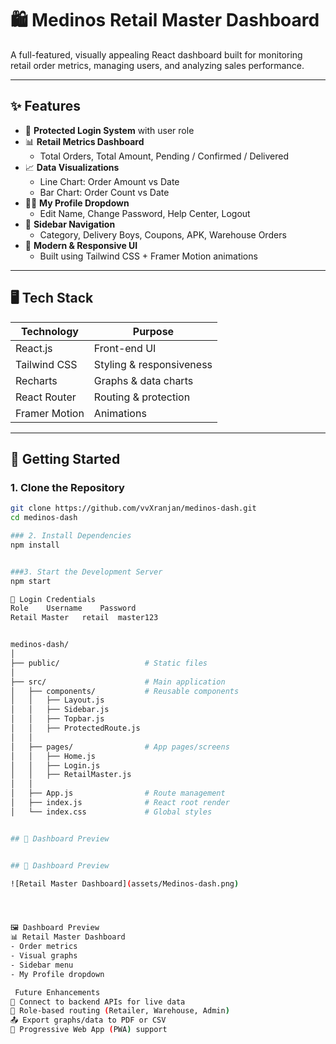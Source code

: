 # 🛍️ Medinos Retail Master Dashboard

A full-featured, visually appealing React dashboard built for monitoring retail order metrics, managing users, and analyzing sales performance.

---

## ✨ Features

- 🔐 **Protected Login System** with user role
- 📊 **Retail Metrics Dashboard**
  - Total Orders, Total Amount, Pending / Confirmed / Delivered
- 📈 **Data Visualizations**
  - Line Chart: Order Amount vs Date
  - Bar Chart: Order Count vs Date
- 🧑‍💼 **My Profile Dropdown**
  - Edit Name, Change Password, Help Center, Logout
- 🧭 **Sidebar Navigation**
  - Category, Delivery Boys, Coupons, APK, Warehouse Orders
- 🎨 **Modern & Responsive UI**
  - Built using Tailwind CSS + Framer Motion animations

---

## 🖥️ Tech Stack

| Technology      | Purpose                  |
|-----------------|--------------------------|
| React.js        | Front-end UI             |
| Tailwind CSS    | Styling & responsiveness |
| Recharts        | Graphs & data charts     |
| React Router    | Routing & protection     |
| Framer Motion   | Animations               |

---

## 🧪 Getting Started

### 1. Clone the Repository
```bash
git clone https://github.com/vvXranjan/medinos-dash.git
cd medinos-dash

### 2. Install Dependencies
npm install


###3. Start the Development Server
npm start

🔐 Login Credentials
Role	Username	Password
Retail Master	retail	master123


medinos-dash/
│
├── public/                   # Static files
│
├── src/                      # Main application
│   ├── components/           # Reusable components
│   │   ├── Layout.js
│   │   ├── Sidebar.js
│   │   ├── Topbar.js
│   │   ├── ProtectedRoute.js
│   │
│   ├── pages/                # App pages/screens
│   │   ├── Home.js
│   │   ├── Login.js
│   │   ├── RetailMaster.js
│   │
│   ├── App.js                # Route management
│   ├── index.js              # React root render
│   └── index.css             # Global styles


## 📸 Dashboard Preview


## 📸 Dashboard Preview

![Retail Master Dashboard](assets/Medinos-dash.png)




🖼️ Dashboard Preview
📊 Retail Master Dashboard
- Order metrics
- Visual graphs
- Sidebar menu
- My Profile dropdown

 Future Enhancements
🔌 Connect to backend APIs for live data
🔐 Role-based routing (Retailer, Warehouse, Admin)
📤 Export graphs/data to PDF or CSV
📱 Progressive Web App (PWA) support

